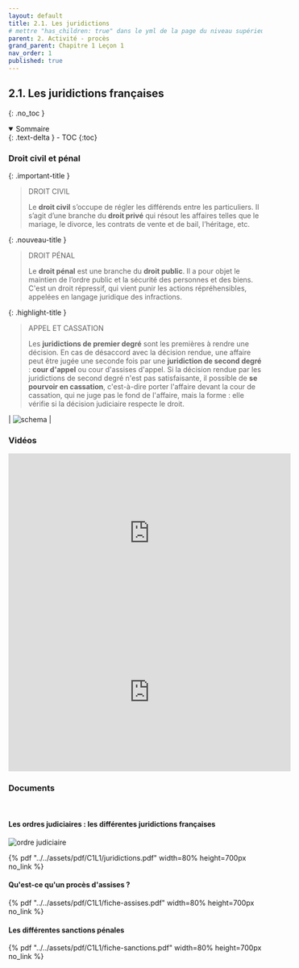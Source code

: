 ```yaml
---
layout: default
title: 2.1. Les juridictions
# mettre "has_children: true" dans le yml de la page du niveau supérieur
parent: 2. Activité - procès
grand_parent: Chapitre 1 Leçon 1
nav_order: 1
published: true
---
```

## 2.1. Les juridictions françaises
{: .no_toc }

<details open markdown="block">
  <summary>
    Sommaire
  </summary>
  {: .text-delta }
- TOC
{:toc}
</details>

### Droit civil et pénal

{: .important-title }
> DROIT CIVIL
>
> Le **droit civil** s’occupe de régler les différends entre les particuliers.  Il s’agit d’une branche du **droit privé** qui résout les affaires telles que le mariage, le divorce, les contrats de vente et de bail, l’héritage, etc.

{: .nouveau-title }
> DROIT PÉNAL
>
> Le **droit pénal** est une branche du **droit public**. Il a pour objet le maintien de l’ordre public et la sécurité des personnes et des biens. C'est un droit répressif, qui vient punir les actions répréhensibles, appelées en langage juridique des infractions.

{: .highlight-title }
> APPEL ET CASSATION
>
> Les **juridictions de premier degré** sont les premières à rendre une décision. En cas de désaccord avec la décision rendue, une affaire peut être jugée une seconde fois par une **juridiction de second degré** : **cour d'appel** ou cour d'assises d'appel. Si la décision rendue par les juridictions de second degré n'est pas satisfaisante, il possible de **se pourvoir en cassation**, c'est-à-dire porter l'affaire devant la cour de cassation, qui ne juge pas le fond de l'affaire, mais la forme : elle vérifie si la décision judiciaire respecte le droit.

|  ![schema](../../../dgemc/assets/img/schemadroit.png)    |

### Vidéos

<iframe width="560" height="315" src="https://www.youtube.com/embed/jqEsqJ73Ef8" title="YouTube video player" frameborder="0" allow="accelerometer; autoplay; clipboard-write; encrypted-media; gyroscope; picture-in-picture; web-share" allowfullscreen></iframe>

<iframe width="560" height="315" src="https://www.youtube.com/embed/YJzSbo8tpzY" title="YouTube video player" frameborder="0" allow="accelerometer; autoplay; clipboard-write; encrypted-media; gyroscope; picture-in-picture; web-share" allowfullscreen></iframe>

### Documents
<br>

#### Les ordres judiciaires : les différentes juridictions françaises

![ordre judiciaire](../../../dgemc/assets/img/ordre-judiciaire.png)

{% pdf "../../assets/pdf/C1L1/juridictions.pdf" width=80% height=700px no_link %}

#### Qu'est-ce qu'un procès d'assises ?

{% pdf "../../assets/pdf/C1L1/fiche-assises.pdf" width=80% height=700px no_link %}

#### Les différentes sanctions pénales

{% pdf "../../assets/pdf/C1L1/fiche-sanctions.pdf" width=80% height=700px no_link %}